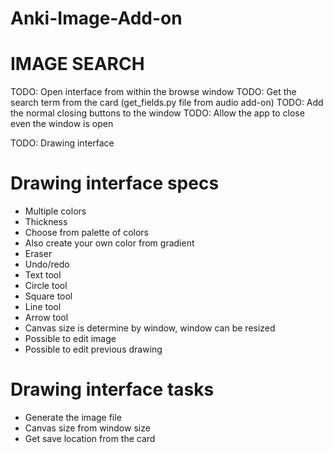 # Anki-Image-Add-on

# IMAGE SEARCH

TODO: Open interface from within the browse window
TODO: Get the search term from the card (get_fields.py file from audio add-on)
TODO: Add the normal closing buttons to the window
TODO: Allow the app to close even the window is open


TODO: Drawing interface


# Drawing interface specs
- Multiple colors
- Thickness
- Choose from palette of colors
- Also create your own color from gradient
- Eraser
- Undo/redo
- Text tool
- Circle tool
- Square tool
- Line tool
- Arrow tool
- Canvas size is determine by window, window can be resized
- Possible to edit image
- Possible to edit previous drawing

# Drawing interface tasks
- Generate the image file
- Canvas size from window size
- Get save location from the card
